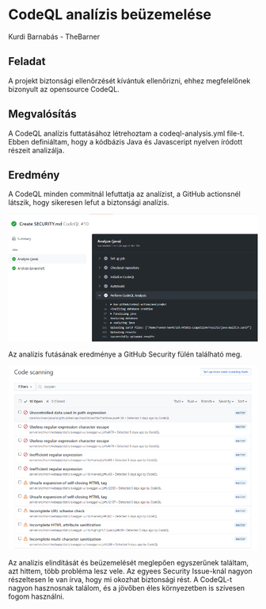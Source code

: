 # CodeQL analízis beüzemelése
Kurdi Barnabás - TheBarner

## Feladat
A projekt biztonsági ellenőrzését kívántuk ellenőrizni, ehhez megfelelőnek bizonyult az opensource CodeQL.

## Megvalósítás
A CodeQL analízis futtatásához létrehoztam a codeql-analysis.yml file-t. Ebben definiáltam, hogy a kódbázis Java és Javasceript nyelven íródott részeit analizálja. 

## Eredmény
A CodeQL minden commitnál lefuttatja az analízist, a GitHub actionsnél látszik, hogy sikeresen lefut a biztonsági analízis.

![](./images/cql1.png)

Az analízis futásának eredménye a GitHub Security fülén található meg. 

![](./images/cql2.png)

Az analízis elindítását és beüzemelését meglepően egyszerűnek találtam, azt hittem, több probléma lesz vele. Az egyees Security Issue-knál nagyon részeltesen le van írva, hogy mi okozhat biztonsági rést. A CodeQL-t nagyon hasznosnak találom, és a jövőben éles környezetben is szívesen fogom használni.
